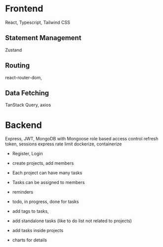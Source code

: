 # Frontend

React, Typescript, Tailwind CSS

## Statement Management

Zustand

## Routing

react-router-dom,

## Data Fetching

TanStack Query, axios

# Backend

Express, JWT, MongoDB with Mongoose
role based access control
refresh token, sessions
express rate limit
dockerize, containerize

-   Register, Login
-   create projects, add members
-   Each project can have many tasks
-   Tasks can be assigned to members
-   reminders

-   todo, in progress, done for tasks
-   add tags to tasks,
-   add standalone tasks (like to do list not related to projects)
-   add tasks inside projects
-   charts for details

